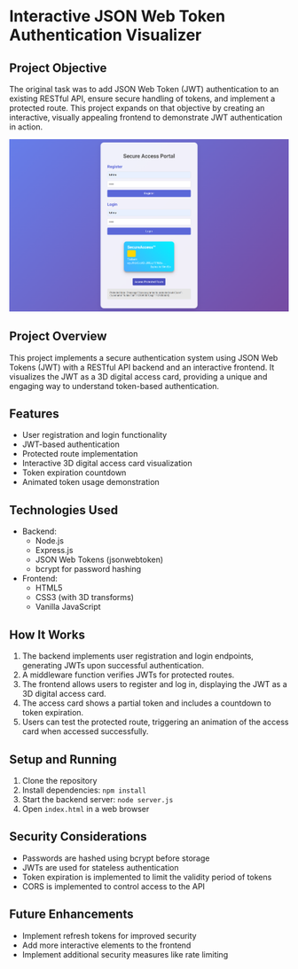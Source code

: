 # Interactive JSON Web Token Authentication Visualizer

## Project Objective
The original task was to add JSON Web Token (JWT) authentication to an existing RESTful API, ensure secure handling of tokens, and implement a protected route. This project expands on that objective by creating an interactive, visually appealing frontend to demonstrate JWT authentication in action.

![Working screenshot](https://github.com/ttuhina/JSON-web-token-authentication-visualiser/blob/main/screenshot.png)

## Project Overview
This project implements a secure authentication system using JSON Web Tokens (JWT) with a RESTful API backend and an interactive frontend. It visualizes the JWT as a 3D digital access card, providing a unique and engaging way to understand token-based authentication.

## Features
- User registration and login functionality
- JWT-based authentication
- Protected route implementation
- Interactive 3D digital access card visualization
- Token expiration countdown
- Animated token usage demonstration

## Technologies Used
- Backend:
  - Node.js
  - Express.js
  - JSON Web Tokens (jsonwebtoken)
  - bcrypt for password hashing
- Frontend:
  - HTML5
  - CSS3 (with 3D transforms)
  - Vanilla JavaScript

## How It Works
1. The backend implements user registration and login endpoints, generating JWTs upon successful authentication.
2. A middleware function verifies JWTs for protected routes.
3. The frontend allows users to register and log in, displaying the JWT as a 3D digital access card.
4. The access card shows a partial token and includes a countdown to token expiration.
5. Users can test the protected route, triggering an animation of the access card when accessed successfully.

## Setup and Running
1. Clone the repository
2. Install dependencies: `npm install`
3. Start the backend server: `node server.js`
4. Open `index.html` in a web browser

## Security Considerations
- Passwords are hashed using bcrypt before storage
- JWTs are used for stateless authentication
- Token expiration is implemented to limit the validity period of tokens
- CORS is implemented to control access to the API

## Future Enhancements
- Implement refresh tokens for improved security
- Add more interactive elements to the frontend
- Implement additional security measures like rate limiting
